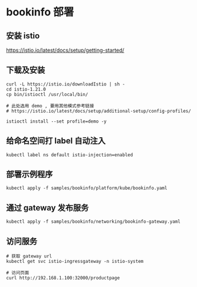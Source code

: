 # bookinfo 部署

## 安装 istio

https://istio.io/latest/docs/setup/getting-started/

## 下载及安装
```shell
curl -L https://istio.io/downloadIstio | sh -
cd istio-1.21.0
cp bin/istioctl /usr/local/bin/

# 此处选用 demo , 要用其他模式参考链接
# https://istio.io/latest/docs/setup/additional-setup/config-profiles/

istioctl install --set profile=demo -y
```


## 给命名空间打 label 自动注入
```shell
kubectl label ns default istio-injection=enabled
```


## 部署示例程序
```shell
kubectl apply -f samples/bookinfo/platform/kube/bookinfo.yaml
```


## 通过 gateway 发布服务
```shell
kubectl apply -f samples/bookinfo/networking/bookinfo-gateway.yaml
```

## 访问服务
```shell
# 获取 gateway url
kubectl get svc istio-ingressgateway -n istio-system

# 访问页面
curl http://192.168.1.100:32000/productpage
```